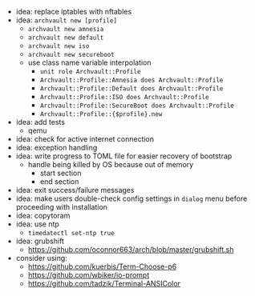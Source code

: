 - idea: replace iptables with nftables
- idea: `archvault new [profile]`
  - `archvault new amnesia`
  - `archvault new default`
  - `archvault new iso`
  - `archvault new secureboot`
  - use class name variable interpolation
    - `unit role Archvault::Profile`
    - `Archvault::Profile::Amnesia does Archvault::Profile`
    - `Archvault::Profile::Default does Archvault::Profile`
    - `Archvault::Profile::ISO does Archvault::Profile`
    - `Archvault::Profile::SecureBoot does Archvault::Profile`
    - `Archvault::Profile::{$profile}.new`
- idea: add tests
  - qemu
- idea: check for active internet connection
- idea: exception handling
- idea: write progress to TOML file for easier recovery of bootstrap
  - handle being killed by OS because out of memory
    - start section
    - end section
- idea: exit success/failure messages
- idea: make users double-check config settings in `dialog` menu before
  proceeding with installation
- idea: copytoram
- idea: use ntp
  - `timedatectl set-ntp true`
- idea: grubshift
  - https://github.com/oconnor663/arch/blob/master/grubshift.sh
- consider using:
  - https://github.com/kuerbis/Term-Choose-p6
  - https://github.com/wbiker/io-prompt
  - https://github.com/tadzik/Terminal-ANSIColor
